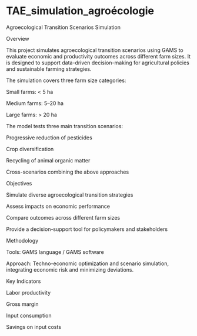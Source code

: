 # TAE_simulation_agroécologie

Agroecological Transition Scenarios Simulation




Overview

This project simulates agroecological transition scenarios using GAMS to evaluate economic and productivity outcomes across different farm sizes. It is designed to support data-driven decision-making for agricultural policies and sustainable farming strategies.

The simulation covers three farm size categories:

Small farms: < 5 ha

Medium farms: 5–20 ha

Large farms: > 20 ha

The model tests three main transition scenarios:

Progressive reduction of pesticides

Crop diversification

Recycling of animal organic matter

Cross-scenarios combining the above approaches

Objectives

Simulate diverse agroecological transition strategies

Assess impacts on economic performance

Compare outcomes across different farm sizes

Provide a decision-support tool for policymakers and stakeholders

Methodology

Tools: GAMS language / GAMS software

Approach: Techno-economic optimization and scenario simulation, integrating economic risk and minimizing deviations.

Key Indicators

Labor productivity

Gross margin

Input consumption

Savings on input costs
